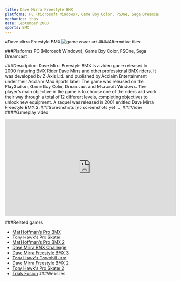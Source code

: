 ```yaml
---
title: Dave Mirra Freestyle BMX
platforms: PC (Microsoft Windows), Game Boy Color, PSOne, Sega Dreamcast
mechanics: thps
date: September 2000
sports: BMX
---
```

#Dave Mirra Freestyle BMX
![game cover art](//images.igdb.com/igdb/image/upload/t_cover_big/cunj7d2auluednhpano4.jpg "Logo Title Text 1")
####Alternative tiles:

###Platforms
PC (Microsoft Windows), Game Boy Color, PSOne, Sega Dreamcast

###Description:
Dave Mirra Freestyle BMX is a video game released in 2000 featuring BMX Rider Dave Mirra and other professional BMX riders. It was developed by Z-Axis Ltd. and published by Acclaim Entertainment under their Acclaim Max Sports label. The game was released on the PlayStation, Game Boy Color, Dreamcast and Microsoft Windows. The player's main objective in the game is to choose one of the riders and work their way through a total of 12 different levels, completing objectives to unlock new equipment. A sequel was released in 2001 entitled Dave Mirra Freestyle BMX 2.
###Screenshots
[no screenshots yet ...]
###Video
####Gameplay video

<iframe width="560" height="315" src="https://www.youtube.com/embed/n5QiSEFseOg" frameborder="0" allowfullscreen></iframe>

###Related games
* [Mat Hoffman's Pro BMX](/games/mat-hoffman-s-pro-bmx-3994/)
* [Tony Hawk's Pro Skater](/games/tony-hawk-s-pro-skater-6692/)
* [Mat Hoffman's Pro BMX 2](/games/mat-hoffman-s-pro-bmx-2-3993/)
* [Dave Mirra BMX Challenge](/games/dave-mirra-bmx-challenge-4794/)
* [Dave Mirra Freestyle BMX 3](/games/dave-mirra-freestyle-bmx-3-6368/)
* [Tony Hawk's Downhill Jam](/games/tony-hawk-s-downhill-jam-5231/)
* [Dave Mirra Freestyle BMX 2](/games/dave-mirra-freestyle-bmx-2-3871/)
* [Tony Hawk's Pro Skater 2](/games/tony-hawk-s-pro-skater-2-913/)
* [Trials Fusion](/games/trials-fusion-3191/)
###Websites


